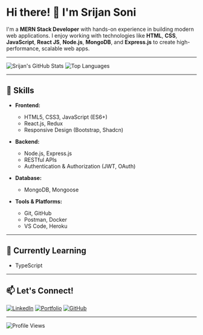 # Hi there! 👋 I'm Srijan Soni

I'm a **MERN Stack Developer** with hands-on experience in building modern web applications. I enjoy working with technologies like **HTML**, **CSS**, **JavaScript**, **React JS**, **Node.js**, **MongoDB**, and **Express.js** to create high-performance, scalable web apps.

---

![Srijan's GitHub Stats](https://github-readme-stats.vercel.app/api?username=yourusername&show_icons=true&theme=radical)
![Top Languages](https://github-readme-stats.vercel.app/api/top-langs/?username=yourusername&layout=compact&theme=radical)

---

## 🚀 Skills

- **Frontend:**
  - HTML5, CSS3, JavaScript (ES6+)
  - React.js, Redux
  - Responsive Design (Bootstrap, Shadcn)

- **Backend:**
  - Node.js, Express.js
  - RESTful APIs
  - Authentication & Authorization (JWT, OAuth)

- **Database:**
  - MongoDB, Mongoose

- **Tools & Platforms:**
  - Git, GitHub
  - Postman, Docker
  - VS Code, Heroku

---

## 🌱 Currently Learning

- TypeScript

---

## 📫 Let's Connect!

[![LinkedIn](https://img.shields.io/badge/-LinkedIn-blue?style=flat&logo=Linkedin&logoColor=white)](https://www.linkedin.com/in/srijan-soni0412/)
[![Portfolio](https://img.shields.io/badge/-Portfolio-000?style=flat&logo=firefox&logoColor=white)](https://srijansoni.netlify.app/)
[![GitHub](https://img.shields.io/badge/-GitHub-black?style=flat&logo=github&logoColor=white)](https://github.com/srijan0412)

---

![Profile Views](https://komarev.com/ghpvc/?username=yourusername&color=brightgreen)

